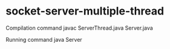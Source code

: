 # socket-server-multiple-thread

Compilation command
javac ServerThread.java Server.java

Running command
java Server <port>
